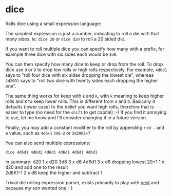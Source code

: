 # dice

Rolls dice using a small expression language:

The simplest expression is just a number, indicating to roll
a die with that many sides, ie: `dice 20` or `dice d20` to roll a 20 sided die.

If you want to roll multiple dice you can specify how many with a prefix,
for example three dice with six sides each would be `3d6`.

You can then specify how many dice to keep or drop from the roll. To drop dice
use `d` or `D` to drop low rolls or high rolls respectively. For example,
`4d6d1` says to "roll four dice with six sides dropping the lowest die", whereas
`2d20D1` says to "roll two dice with twenty sides each dropping the higher one".

The same thing works for keep with `k` and `K`, with `k` meaning to keep higher
rolls and `K` to keep lower rolls. This is different from `d` and `D`. Basically
it defaults (lower case) to the belief you want high rolls, therefore that is
easier to type (no need for the `shift` to get capital) :-) If you find it annoying
to use, let me know and I'll consider changing it in a future version.

Finally, you may add a constant modifier to the roll by appending `+` or `-` and
a value, such as `4d6+1` `3d6-2` or `2d20K1+7`

You can also send multiple expressions:

`dice 4d6d1 4d6d1 4d6d1 4d6d1 4d6d1 4d6d1`

In summary:
    d20     1 x d20
    3d6     3 x d6
    4d6d1   3 x d6 dropping lowest
    20+1    1 x d20 and add one to the result   
    2d8K1-1 2 x d8 keep the higher and subtract 1

Trivial die rolling expression parser, exists primarily to play with
[pest](https://pest.rs/) and because my son wanted one :-)
